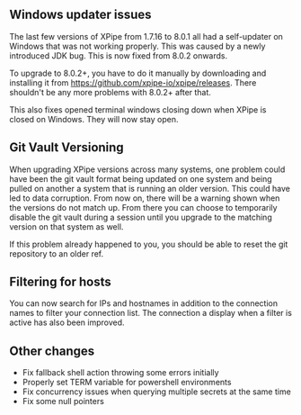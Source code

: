 ## Windows updater issues

The last few versions of XPipe from 1.7.16 to 8.0.1 all had a self-updater on Windows that was not working properly. This was caused by a newly introduced JDK bug. This is now fixed from 8.0.2 onwards.

To upgrade to 8.0.2+, you have to do it manually by downloading and installing it from https://github.com/xpipe-io/xpipe/releases. There shouldn't be any more problems with 8.0.2+ after that.

This also fixes opened terminal windows closing down when XPipe is closed on Windows. They will now stay open.

## Git Vault Versioning

When upgrading XPipe versions across many systems, one problem could have been the git vault format being updated on one system and being pulled on another a system that is running an older version. This could have led to data corruption. From now on, there will be a warning shown when the versions do not match up. From there you can choose to temporarily disable the git vault during a session until you upgrade to the matching version on that system as well.

If this problem already happened to you, you should be able to reset the git repository to an older ref.

## Filtering for hosts

You can now search for IPs and hostnames in addition to the connection names to filter your connection list. The connection a display when a filter is active has also been improved.

## Other changes

- Fix fallback shell action throwing some errors initially
- Properly set TERM variable for powershell environments
- Fix concurrency issues when querying multiple secrets at the same time
- Fix some null pointers